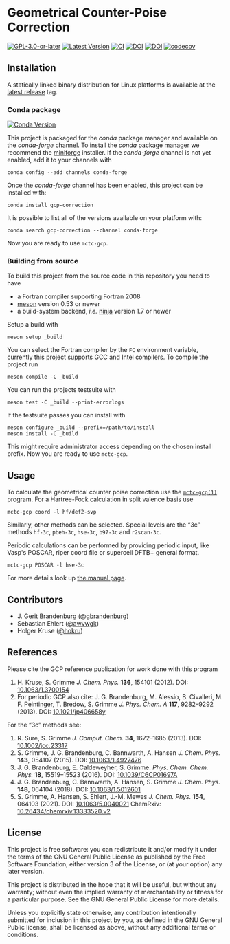 # Geometrical Counter-Poise Correction

[![GPL-3.0-or-later](https://img.shields.io/github/license/grimme-lab/gcp)](LICENSE)
[![Latest Version](https://img.shields.io/github/v/release/grimme-lab/gcp)](https://github.com/grimme-lab/gcp/releases/latest)
[![CI](https://github.com/grimme-lab/gcp/workflows/CI/badge.svg)](https://github.com/grimme-lab/gcp/actions)
[![DOI](https://img.shields.io/badge/DOI-10.1063%2F1.3700154-blue)](https://doi.org/10.1063/1.3700154)
[![DOI](https://img.shields.io/badge/DOI-10.1021%2Fjp406658y-blue)](https://doi.org/10.1021/jp406658y)
[![codecov](https://codecov.io/gh/grimme-lab/gcp/branch/main/graph/badge.svg)](https://codecov.io/gh/grimme-lab/gcp)


## Installation

A statically linked binary distribution for Linux platforms is available at the [latest release](https://github.com/grimme-lab/gcp/releases/latest) tag.


### Conda package

[![Conda Version](https://img.shields.io/conda/vn/conda-forge/gcp-correction.svg)](https://anaconda.org/conda-forge/gcp-correction)

This project is packaged for the *conda* package manager and available on the *conda-forge* channel.
To install the *conda* package manager we recommend the [miniforge](https://github.com/conda-forge/miniforge/releases) installer.
If the *conda-forge* channel is not yet enabled, add it to your channels with

```
conda config --add channels conda-forge
```

Once the *conda-forge* channel has been enabled, this project can be installed with:

```
conda install gcp-correction
```

It is possible to list all of the versions available on your platform with:

```
conda search gcp-correction --channel conda-forge
```

Now you are ready to use ``mctc-gcp``.


### Building from source

To build this project from the source code in this repository you need to have
- a Fortran compiler supporting Fortran 2008
- [meson](https://mesonbuild.com) version 0.53 or newer
- a build-system backend, *i.e.* [ninja](https://ninja-build.org) version 1.7 or newer

Setup a build with

```
meson setup _build
```

You can select the Fortran compiler by the `FC` environment variable, currently this project supports GCC and Intel compilers.
To compile the project run

```
meson compile -C _build
```

You can run the projects testsuite with

```
meson test -C _build --print-errorlogs
```

If the testsuite passes you can install with

```
meson configure _build --prefix=/path/to/install
meson install -C _build
```

This might require administrator access depending on the chosen install prefix.
Now you are ready to use ``mctc-gcp``.


## Usage

To calculate the geometrical counter poise correction use the [``mctc-gcp(1)``](man/mctc-gcp.1.adoc) program.
For a Hartree-Fock calculation in split valence basis use

```
mctc-gcp coord -l hf/def2-svp
```

Similarly, other methods can be selected.
Special levels are the “3c” methods ``hf-3c``, ``pbeh-3c``, ``hse-3c``, ``b97-3c`` and ``r2scan-3c``.

Periodic calculations can be performed by providing periodic input, like Vasp's POSCAR, riper coord file or supercell DFTB+ general format.

```
mctc-gcp POSCAR -l hse-3c
```

For more details look up [the manual page](man/mctc-gcp.1.adoc).


## Contributors

- J. Gerit Brandenburg ([@gbrandenburg](https://github.com/gbrandenburg))
- Sebastian Ehlert ([@awvwgk](https://github.com/awvwgk))
- Holger Kruse ([@hokru](https://github.com/hokru))


## References

Please cite the GCP reference publication for work done with this program

1. H. Kruse, S. Grimme *J. Chem. Phys.* **136**, 154101 (2012).
   DOI: [10.1063/1.3700154](https://doi.org/10.1063/1.3700154)
2. For periodic GCP also cite:
   J. G. Brandenburg, M. Alessio, B. Civalleri, M. F. Peintinger,
   T. Bredow, S. Grimme *J. Phys. Chem. A* **117**, 9282–9292 (2013).
   DOI: [10.1021/jp406658y](https://doi.org/10.1021/jp406658y)

For the “3c” methods see:

1. R. Sure, S. Grimme *J. Comput. Chem.* **34**, 1672–1685 (2013).
   DOI: [10.1002/jcc.23317](https://doi.org/10.1002/jcc.23317)
2. S. Grimme, J. G. Brandenburg, C. Bannwarth, A. Hansen *J. Chem. Phys.* **143**,
   054107 (2015). DOI: [10.1063/1.4927476](https://doi.org/10.1063/1.4927476)
3. J. G. Brandenburg, E. Caldeweyher, S. Grimme. *Phys. Chem. Chem. Phys.* **18**,
   15519–15523 (2016).
   DOI: [10.1039/C6CP01697A](https://doi.org/10.1039/C6CP01697A)
4. J. G. Brandenburg, C. Bannwarth, A. Hansen, S. Grimme *J. Chem. Phys.* **148**,
   064104 (2018). DOI: [10.1063/1.5012601](https://doi.org/10.1063/1.5012601)
5. S. Grimme, A. Hansen, S. Ehlert, J.-M. Mewes *J. Chem. Phys.* **154**, 064103 (2021).
   DOI: [10.1063/5.0040021](https://doi.org/10.1063/5.0040021)
   ChemRxiv: [10.26434/chemrxiv.13333520.v2](https://doi.org/10.26434/chemrxiv.13333520.v2)


## License

This project is free software: you can redistribute it and/or modify it under
the terms of the GNU General Public License as published by
the Free Software Foundation, either version 3 of the License, or
(at your option) any later version.

This project is distributed in the hope that it will be useful,
but without any warranty; without even the implied warranty of
merchantability or fitness for a particular purpose.  See the
GNU General Public License for more details.

Unless you explicitly state otherwise, any contribution intentionally
submitted for inclusion in this project by you, as defined in the
GNU General Public license, shall be licensed as above, without any
additional terms or conditions.
